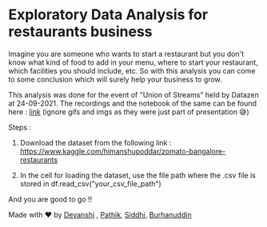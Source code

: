 # Exploratory Data Analysis for restaurants business

Imagine you are someone who wants to start a restaurant but you don't know what kind of food to add in your menu, where to start your restaurant, which facilities you should include, etc. So with this analysis you can come to some conclusion which will surely help your business to grow. 

This analysis was done for the event of  "Union of Streams" held by Datazen at 24-09-2021. 
The recordings and the notebook of the same can be found here : [link](https://drive.google.com/drive/folders/1Ask5wmiNyehklPbCcmUc1WwsL9EV773M?usp=sharing) (ignore gifs and imgs as they were just part of presentation 😅)

Steps : 
1. Download the dataset from the following link : 
https://www.kaggle.com/himanshupoddar/zomato-bangalore-restaurants

2. In the cell for loading the dataset, 
use the file path where the .csv file is stored in df.read_csv("your_csv_file_path")

And you are good to go !!

Made with ❤️ by [Devanshi](https://github.com/devanshiipatel) , [Pathik](https://github.com/pathik.g), [Siddhi](https://github.com/mulesiddhi), [Burhanuddin](https://www.linkedin.com/in/burhanuddin-plumber/?originalSubdomain=in)
